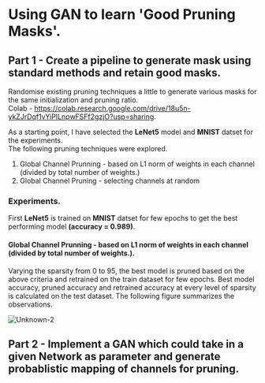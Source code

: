 # Using GAN to learn 'Good Pruning Masks'.  

## Part 1 - Create a pipeline to generate mask using standard methods and retain good masks.
Randomise existing pruning techniques a little to generate various masks for the same initialization and pruning ratio.   
Colab - https://colab.research.google.com/drive/18u5n-ykZJrDqf1vYiPILnpwFSFf2gzjO?usp=sharing.  
   
As a starting point, I have selected the **LeNet5** model and **MNIST** datset for the experiments.   
The following pruning techniques were explored.   
1. Global Channel Prunning - based on L1 norm of weights in each channel (divided by total number of weights.)
2. Global Channel Pruning - selecting channels at random

### Experiments.  
First **LeNet5** is trained on **MNIST** datset for few epochs to get the best performing model **(accuracy = 0.989)**.  

#### Global Channel Prunning - based on L1 norm of weights in each channel (divided by total number of weights.).  
Varying the sparsity from 0 to 95, the best model is pruned based on the above criteria and retrained on the train dataset for few epochs.
Best model accuracy, pruned accuracy and retrained accuracy at every level of sparsity is calculated on the test dataset. The following figure summarizes the observations.   

![Unknown-2](https://user-images.githubusercontent.com/94199007/221704789-25f84193-e0ba-47f6-851e-cfcb4dc8d07d.png)

   
## Part 2 - Implement a GAN which could take in a given Network as parameter and generate probablistic mapping of channels for pruning.   


